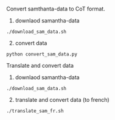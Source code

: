 Convert samthanta-data to CoT format.

1. downlaod samantha-data

```shell
./download_sam_data.sh
```

2. convert data

```shell
python convert_sam_data.py
```

Translate and convert data

1. downlaod samantha-data

```shell
./download_sam_data.sh
```

2. translate and convert data (to french)

```shell
./translate_sam_fr.sh
```